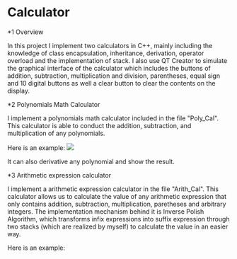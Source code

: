 # Calculator

*1 Overview

In this project I implement two calculators in C++, mainly including the knowledge of class encapsulation, inheritance, derivation, operator overload and the implementation of stack. I also use QT Creator to simulate the graphical interface of the calculator which includes the buttons of addition, subtraction, multiplication and division, parentheses, equal sign and 10 digital buttons as well a clear button to clear the contents on the display.

*2 Polynomials Math Calculator

I implement a polynomials math calculator included in the file "Poly_Cal". This calculator is able to conduct the addition, subtraction, and multiplication of any polynomials. 

Here is an example:
![](https://github.com/Link199111/Calculator/raw/master/pic/input1.png)

It can also derivative any polynomial and show the result.

*3 Arithmetic expression calculator

I implement a arithmetic expression calculator in the file "Arith_Cal". This calculator allows us to calculate the value of any arithmetic expression that only contains addition, subtraction, multiplication, paretheses and arbitrary integers. The implementation mechanism behind it is Inverse Polish Algorithm, which transforms infix expressions into suffix expression through two stacks (which are realized by myself) to calculate the value in an easier way.

Here is an example:
